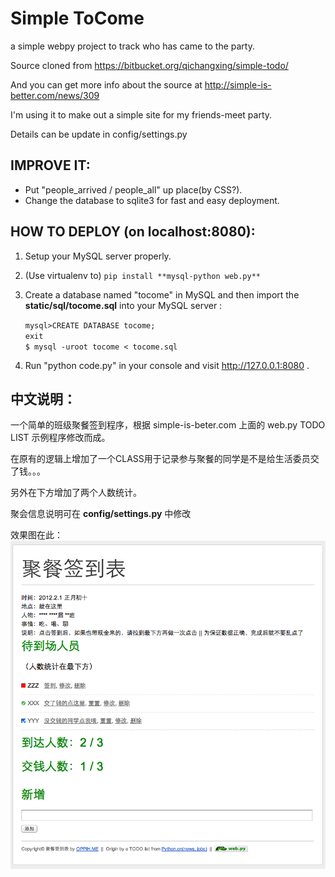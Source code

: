 # Simple ToCome

a simple webpy project to track who has came to the party.

Source cloned from <https://bitbucket.org/qichangxing/simple-todo/>

And you can get more info about the source at <http://simple-is-better.com/news/309>

I'm using it to make out a simple site for my friends-meet party.

Details can be update in config/settings.py

## IMPROVE IT:

- Put "people_arrived / people_all" up place(by CSS?).
- Change the database to sqlite3 for fast and easy deployment.

## HOW TO DEPLOY (on localhost:8080):

1. Setup your MySQL server properly.
2. (Use virtualenv to) `pip install **mysql-python web.py**`
3. Create a database named "tocome" in MySQL and then import the **static/sql/tocome.sql** into your MySQL server :


	`mysql>CREATE DATABASE tocome;`  
	`exit`  
	`$ mysql -uroot tocome < tocome.sql`

4. Run "python code.py" in your console and visit http://127.0.0.1:8080 .

## 中文说明：

一个简单的班级聚餐签到程序，根据 simple-is-beter.com 上面的 web.py TODO LIST 示例程序修改而成。

在原有的逻辑上增加了一个CLASS用于记录参与聚餐的同学是不是给生活委员交了钱。。。

另外在下方增加了两个人数统计。

聚会信息说明可在 **config/settings.py** 中修改

效果图在此：
![alt Simple ToCome](https://github.com/oppih/Simple-ToCome/blob/master/simple_tocome_example.png "Simple ToCome")